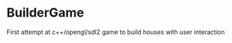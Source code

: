 BuilderGame
===========

First attempt at c++/opengl/sdl2 game to build houses with user interaction
